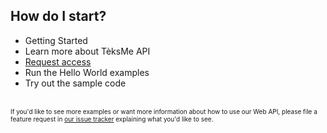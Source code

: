 ## How do I start? ##
  * Getting Started
  * Learn more about TèksMe API
  * [Request access](Waitlist.md)
  * Run the Hello World examples
  * Try out the sample code

<p>
<br />
<font size='1'>
If you'd like to see more examples or want more information about how to use our Web API, please file a feature request in <a href='http://code.google.com/p/teksme/issues/list'>our issue tracker</a> explaining what you'd like to see.<br>
</font>
</p>